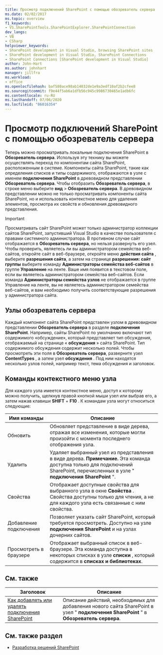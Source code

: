```yaml
---
title: Просмотр подключений SharePoint с помощью обозреватель сервера | Документация Майкрософт
ms.date: 02/02/2017
ms.topic: overview
f1_keywords:
- VS.SharePointTools.SharePointExplorer.SharePointConnection
dev_langs:
- VB
- CSharp
helpviewer_keywords:
- SharePoint development in Visual Studio, browsing SharePoint sites
- SharePoint development in Visual Studio, SharePoint Connections
- SharePoint Connections [SharePoint development in Visual Studio]
author: John-Hart
ms.author: johnhart
manager: jillfra
ms.workload:
- office
ms.openlocfilehash: baf580ace98ab14032de1e9a3edf18af2b2cfee8
ms.sourcegitcommit: f9e44f5ab6a1dfb56c945c9986730465e1adb6fc
ms.contentlocale: ru-RU
ms.lasthandoff: 07/06/2020
ms.locfileid: "86016354"
---
```

# <a name="browse-sharepoint-connections-by-using-server-explorer"></a>Просмотр подключений SharePoint с помощью обозреватель сервера
  Теперь можно просматривать локальные подключения SharePoint в **Обозреватель сервера**. Используя эту технику вы можете осуществлять переход по компонентам сайта SharePoint, расположенным в системе. Компоненты сайта SharePoint, такие как определения списков и типы содержимого, отображаются в узле с именем **подключения SharePoint** в древовидном представлении **Обозреватель сервера**. Чтобы отобразить **Обозреватель сервера**, в строке меню выберите **вид**  >  **Обозреватель сервера**. В древовидном представлении можно не только просматривать компоненты сайта SharePoint, но и использовать контекстное меню для удаления элементов, просмотра их свойств и обновления древовидного представления.

> [!IMPORTANT]
> Просматривать сайт SharePoint может только администратор коллекции сайтов SharePoint, запустивший Visual Studio в качестве пользователя с правами системного администратора. В противном случае сайт отображается в **Обозреватель сервера**, но нельзя развернуть его узел. Чтобы проверить, являетесь ли вы администратором семейства веб-сайтов, откройте сайт в веб-браузере, откройте меню **действия сайта** , выберите **разрешения сайта**, а затем на странице **разрешения: сайт группы** выберите команду **Администраторы семейства веб-сайтов** в группе **Управление** на ленте. Ваше имя появится в текстовом поле, если вы являетесь администратором семейства веб-сайтов. Если команда **Администраторы семейства узлов** не отображается в группе Управление на ленте, вы не являетесь администратором семейства веб-сайтов, и вам необходимо получить соответствующие разрешения у администратора сайта.

## <a name="server-explorer-nodes"></a>Узлы обозреватель сервера
 Каждый компонент сайта SharePoint представлен узлом в древовидном представлении **Обозреватель сервера** в разделе **подключения SharePoint**. Например, сайты SharePoint по умолчанию включают тип содержимого «обсуждение», который представляет тип обсуждения, отображаемый на странице « **обсуждения** » сайта SharePoint. Тип содержимого обсуждения содержит несколько полей. Чтобы просмотреть эти поля в **Обозреватель сервера**, разверните узел **ContentTypes** , а затем узел **обсуждения** . Под ним находятся несколько узлов полей, например текст, тема обсуждения и заголовок.

## <a name="node-shortcut-menu-commands"></a>Команды контекстного меню узла
 Для каждого узла имеется контекстное меню, доступ к которому можно получить, щелкнув правой кнопкой мыши узел или выбрав его, а затем нажав клавиши **SHIFT** + **F10** . К командам узла могут относиться следующие:

|Имя команды|Описание|
|------------------|-----------------|
|Обновить|Обновляет представление в виде дерева, отражая все изменения, которые могли произойти с момента последнего отображения узла.|
|Удалить|Удаляет выбранный узел из представления в виде дерева. **Примечание.**  Эта команда доступна только для подключений SharePoint, перечисленных в узле " **подключения SharePoint** ".|
|Свойства|Отображает доступные свойства для выбранного узла в окне **Свойства** . Свойства доступны только для чтения, а не для каждого узла есть связанные с ним свойства.|
|Добавление подключения|Позволяет указать сайт SharePoint, который требуется просмотреть. Доступно на узле **подключения SharePoint** и на узлах дочерних сайтов.|
|Просмотреть в браузере|Отображает выбранный список в веб-браузере. Эта команда доступна в некоторых списках в узле **списки** , который содержится в **списках и библиотеках**.|

## <a name="related-topics"></a>См. также

|Заголовок|Описание|
|-----------|-----------------|
|[Как добавлять или удалять подключения SharePoint](../sharepoint/how-to-add-or-remove-sharepoint-connections.md)|Описание действий, необходимых для добавления нового сайта SharePoint в узел " **подключения SharePoint** " в **Обозреватель сервера**.|

## <a name="see-also"></a>См. также раздел
- [Разработка решений SharePoint](../sharepoint/developing-sharepoint-solutions.md)

